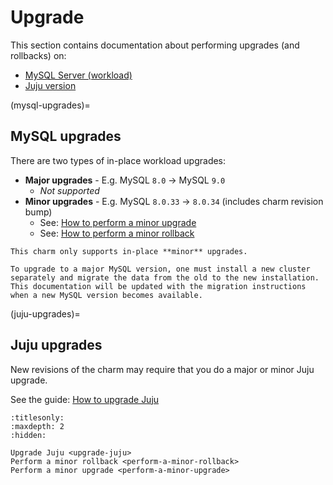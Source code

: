 # Upgrade

This section contains documentation about performing upgrades (and rollbacks) on:
* [MySQL Server (workload)](mysql-upgrades)
* [Juju version](#juju-upgrades)

(mysql-upgrades)=
## MySQL upgrades
There are two types of in-place workload upgrades:
* **Major upgrades** -  E.g. MySQL `8.0` -> MySQL `9.0`
  * *Not supported*
* **Minor upgrades** -  E.g. MySQL `8.0.33` -> `8.0.34` (includes charm revision bump)
  * See: [How to perform a minor upgrade](/how-to/upgrade/perform-a-minor-upgrade)
  * See: [How to perform a minor rollback](/how-to/upgrade/perform-a-minor-rollback)

```{caution}
This charm only supports in-place **minor** upgrades. 

To upgrade to a major MySQL version, one must install a new cluster separately and migrate the data from the old to the new installation. This documentation will be updated with the migration instructions when a new MySQL version becomes available.
```
(juju-upgrades)=
## Juju upgrades

New revisions of the charm may require that you do a major or minor Juju upgrade.

See the guide: [How to upgrade Juju](/how-to/upgrade/upgrade-juju)

```{toctree}
:titlesonly:
:maxdepth: 2
:hidden:

Upgrade Juju <upgrade-juju>
Perform a minor rollback <perform-a-minor-rollback>
Perform a minor upgrade <perform-a-minor-upgrade>
```
